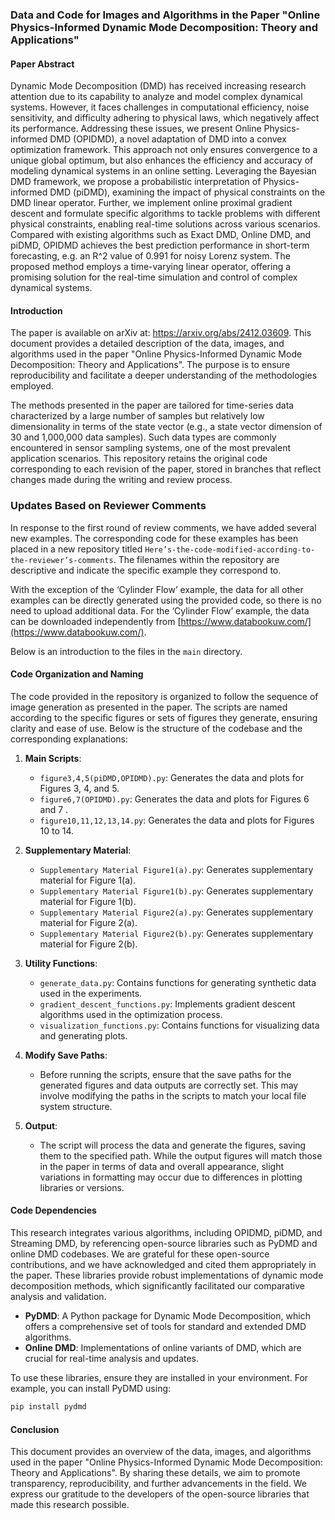 
### Data and Code for Images and Algorithms in the Paper "Online Physics-Informed Dynamic Mode Decomposition: Theory and Applications"


#### Paper Abstract
Dynamic Mode Decomposition (DMD) has received increasing research attention due to its capability to analyze and model complex dynamical systems. However, it faces challenges in computational efficiency, noise sensitivity, and difficulty adhering to physical laws, which negatively affect its performance.
Addressing these issues, we present Online Physics-informed DMD (OPIDMD), a novel adaptation of DMD into a convex optimization framework. 
This approach not only ensures convergence to a unique global optimum, but also enhances the efficiency and accuracy of modeling dynamical systems in an online setting. Leveraging the Bayesian DMD framework, we propose a probabilistic interpretation of Physics-informed DMD (piDMD), examining the impact of physical constraints on the DMD linear operator. Further, we implement online proximal gradient descent and formulate specific algorithms to tackle problems with different physical constraints, enabling real-time solutions across various scenarios. Compared with existing algorithms such as Exact DMD, Online DMD, and piDMD, OPIDMD achieves the best prediction performance in short-term forecasting, e.g.  an R^2 value of 0.991 for noisy Lorenz system. The proposed method employs a time-varying linear operator, offering a promising solution for the real-time simulation and control of complex dynamical systems.

#### Introduction
The paper is available on arXiv at: https://arxiv.org/abs/2412.03609. This document provides a detailed description of the data, images, and algorithms used in the paper "Online Physics-Informed Dynamic Mode Decomposition: Theory and Applications". The purpose is to ensure reproducibility and facilitate a deeper understanding of the methodologies employed.

The methods presented in the paper are tailored for time-series data characterized by a large number of samples but relatively low dimensionality in terms of the state vector (e.g., a state vector dimension of 30 and 1,000,000 data samples). Such data types are commonly encountered in sensor sampling systems, one of the most prevalent application scenarios. This repository retains the original code corresponding to each revision of the paper, stored in branches that reflect changes made during the writing and review process.


### Updates Based on Reviewer Comments
In response to the first round of review comments, we have added several new examples. The corresponding code for these examples has been placed in a new repository titled `Here’s-the-code-modified-according-to-the-reviewer’s-comments`. The filenames within the repository are descriptive and indicate the specific example they correspond to.

With the exception of the ‘Cylinder Flow’ example, the data for all other examples can be directly generated using the provided code, so there is no need to upload additional data. For the ‘Cylinder Flow’ example, the data can be downloaded independently from [https://www.databookuw.com/](https://www.databookuw.com/).

Below is an introduction to the files in the `main` directory.

#### Code Organization and Naming
The code provided in the repository is organized to follow the sequence of image generation as presented in the paper. The scripts are named according to the specific figures or sets of figures they generate, ensuring clarity and ease of use. Below is the structure of the codebase and the corresponding explanations:

1. **Main Scripts**:
    - `figure3,4,5(piDMD,OPIDMD).py`: Generates the data and plots for Figures 3, 4, and 5.
    - `figure6,7(OPIDMD).py`: Generates the data and plots for Figures 6 and 7 .
    - `figure10,11,12,13,14.py`: Generates the data and plots for Figures 10 to 14.

2. **Supplementary Material**:
    - `Supplementary Material Figure1(a).py`: Generates supplementary material for Figure 1(a).
    - `Supplementary Material Figure1(b).py`: Generates supplementary material for Figure 1(b).
    - `Supplementary Material Figure2(a).py`: Generates supplementary material for Figure 2(a).
    - `Supplementary Material Figure2(b).py`: Generates supplementary material for Figure 2(b).

3. **Utility Functions**:
    - `generate_data.py`: Contains functions for generating synthetic data used in the experiments.
    - `gradient_descent_functions.py`: Implements gradient descent algorithms used in the optimization process.
    - `visualization_functions.py`: Contains functions for visualizing data and generating plots.

4. **Modify Save Paths**: 
    - Before running the scripts, ensure that the save paths for the generated figures and data outputs are correctly set. This may involve modifying the paths in the scripts to match your local file system structure.
   

5. **Output**:
    - The script will process the data and generate the figures, saving them to the specified path. While the output figures will match those in the paper in terms of data and overall appearance, slight variations in formatting may occur due to differences in plotting libraries or versions.


#### Code Dependencies
This research integrates various algorithms, including OPIDMD, piDMD, and Streaming DMD, by referencing open-source libraries such as PyDMD and online DMD codebases. We are grateful for these open-source contributions, and we have acknowledged and cited them appropriately in the paper. These libraries provide robust implementations of dynamic mode decomposition methods, which significantly facilitated our comparative analysis and validation.

- **PyDMD**: A Python package for Dynamic Mode Decomposition, which offers a comprehensive set of tools for standard and extended DMD algorithms.
- **Online DMD**: Implementations of online variants of DMD, which are crucial for real-time analysis and updates.

To use these libraries, ensure they are installed in your environment. For example, you can install PyDMD using:
```bash
pip install pydmd
```

#### Conclusion
This document provides an overview of the data, images, and algorithms used in the paper "Online Physics-Informed Dynamic Mode Decomposition: Theory and Applications". By sharing these details, we aim to promote transparency, reproducibility, and further advancements in the field. We express our gratitude to the developers of the open-source libraries that made this research possible.


